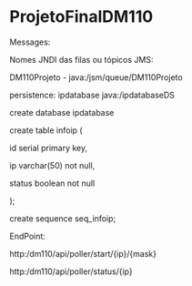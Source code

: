 # ProjetoFinalDM110

Messages:

Nomes JNDI das filas ou tópicos JMS:


DM110Projeto - 
java:/jsm/queue/DM110Projeto


persistence: ipdatabase
java:/ipdatabaseDS

create database ipdatabase

create table infoip (

id serial primary key,

ip varchar(50) not null,

status boolean not null

);

create sequence seq_infoip;


EndPoint:

http:<host>/dm110/api/poller/start/{ip}/{mask}


http:<host>/dm110/api/poller/status/{ip}
